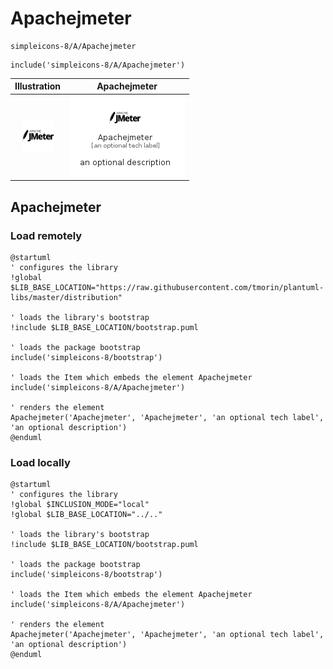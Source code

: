 # Apachejmeter


```text
simpleicons-8/A/Apachejmeter
```

```text
include('simpleicons-8/A/Apachejmeter')
```



| Illustration | Apachejmeter |
| :---: | :---: |
| ![illustration for Illustration](../../simpleicons-8/A/Apachejmeter.png) | ![illustration for Apachejmeter](../../simpleicons-8/A/Apachejmeter.Local.png) |




## Apachejmeter

### Load remotely
```plantuml
@startuml
' configures the library
!global $LIB_BASE_LOCATION="https://raw.githubusercontent.com/tmorin/plantuml-libs/master/distribution"

' loads the library's bootstrap
!include $LIB_BASE_LOCATION/bootstrap.puml

' loads the package bootstrap
include('simpleicons-8/bootstrap')

' loads the Item which embeds the element Apachejmeter
include('simpleicons-8/A/Apachejmeter')

' renders the element
Apachejmeter('Apachejmeter', 'Apachejmeter', 'an optional tech label', 'an optional description')
@enduml
```

### Load locally
```plantuml
@startuml
' configures the library
!global $INCLUSION_MODE="local"
!global $LIB_BASE_LOCATION="../.."

' loads the library's bootstrap
!include $LIB_BASE_LOCATION/bootstrap.puml

' loads the package bootstrap
include('simpleicons-8/bootstrap')

' loads the Item which embeds the element Apachejmeter
include('simpleicons-8/A/Apachejmeter')

' renders the element
Apachejmeter('Apachejmeter', 'Apachejmeter', 'an optional tech label', 'an optional description')
@enduml
```

